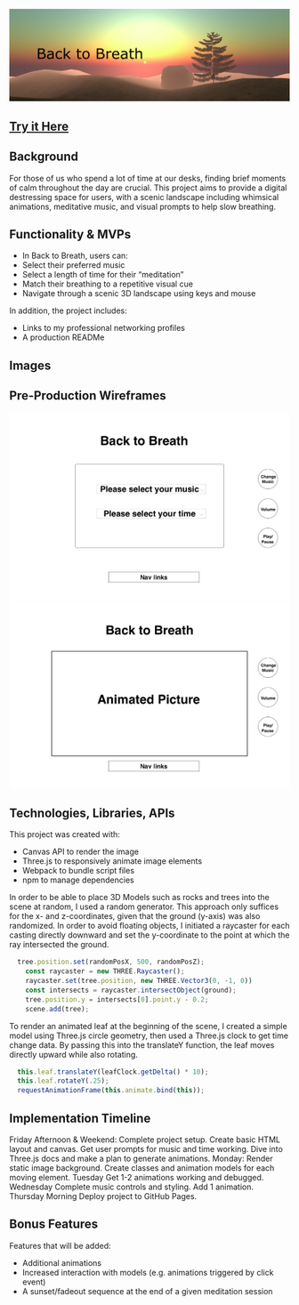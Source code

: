
![Back to Breath](src/assets/logo.png)

## [Try it Here](https://github.com/ashes4trees/JS_Project)

## Background

For those of us who spend a lot of time at our desks, finding brief moments of calm throughout the day are crucial. This project aims to provide a digital destressing space for users, with a scenic landscape including whimsical animations, meditative music, and visual prompts to help slow breathing. 

## Functionality & MVPs

* In Back to Breath, users can:
* Select their preferred music 
* Select a length of time for their “meditation”
* Match their breathing to a repetitive visual cue
* Navigate through a scenic 3D landscape using keys and mouse

In addition, the project includes:
* Links to my professional networking profiles
* A production READMe

## Images


## Pre-Production Wireframes

![wireframe](/Proposal/breath_init.jpg)
![wireframe](/Proposal/breath_main.jpg)


## Technologies, Libraries, APIs

This project was created with:

* Canvas API to render the image
* Three.js to responsively animate image elements
* Webpack to bundle script files 
* npm to manage dependencies

In order to be able to place 3D Models such as rocks and trees into the scene at random, I used a random generator. This approach only suffices for the x- and z-coordinates, given that the ground (y-axis) was also randomized. In order to avoid floating objects, I initiated a raycaster for each casting directly downward and set the y-coordinate to the point at which the ray intersected the ground. 

```javascript
  tree.position.set(randomPosX, 500, randomPosZ);
    const raycaster = new THREE.Raycaster();
    raycaster.set(tree.position, new THREE.Vector3(0, -1, 0))
    const intersects = raycaster.intersectObject(ground);
    tree.position.y = intersects[0].point.y - 0.2;
    scene.add(tree);
```

To render an animated leaf at the beginning of the scene, I created a simple model using Three.js circle geometry, then used a Three.js clock to get time change data. By passing this into the translateY function, the leaf moves directly upward while also rotating. 

```javascript
  this.leaf.translateY(leafClock.getDelta() * 10);
  this.leaf.rotateY(.25);
  requestAnimationFrame(this.animate.bind(this)); 
```

## Implementation Timeline

Friday Afternoon & Weekend:
Complete project setup. Create basic HTML layout and canvas. Get user prompts for music and time working. Dive into Three.js docs and make a plan to generate animations.
Monday:
Render static image background. Create classes and animation models for each moving element.
Tuesday
Get 1-2 animations working and debugged. 
Wednesday
Complete music controls and styling. Add 1 animation.
Thursday Morning
Deploy project to GitHub Pages.

## Bonus Features
Features that will be added:
* Additional animations
* Increased interaction with models (e.g. animations triggered by click event)
* A sunset/fadeout sequence at the end of a given meditation session
